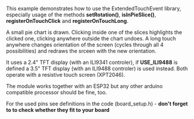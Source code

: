This example demonstrates how to use the ExtendedTouchEvent library, especially usage of the methods **setRotation()**, 
**isInPieSlice()**, **registerOnTouchClick** and **registerOnTouchLong**. 

A small pie chart is drawn. Clicking inside one of the slices highlights the clicked one, clicking anywhere outside
the chart undoes. A long touch anywhere changes orientation of the screen (cycles through all 4 possibilities) and redraws 
the srceen with the new orientation.

It uses a 2.4" TFT display (with an ILI9341 controler), if **USE_ILI9488** is defined a 3.5" TFT display 
(with an ILI9488 controler) is used instead. Both operate with a resistive touch screen (XPT2046). 

The module works together with an ESP32 but any other arduino compatible processor should be fine, too.

For the used pins see definitions in the code (board_setup.h) - **don't forget to to check whether they fit to your board**
